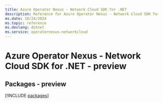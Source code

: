 ```yaml
---
title: Azure Operator Nexus - Network Cloud SDK for .NET
description: Reference for Azure Operator Nexus - Network Cloud SDK for .NET
ms.date: 10/24/2024
ms.topic: reference
ms.devlang: dotnet
ms.service: operatornexus-networkcloud
---
```

# Azure Operator Nexus - Network Cloud SDK for .NET - preview
## Packages - preview
[!INCLUDE [packages](operator-nexus---network-cloud-index.md)]